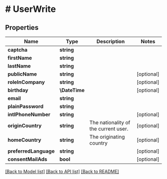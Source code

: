 # # UserWrite

## Properties

Name | Type | Description | Notes
------------ | ------------- | ------------- | -------------
**captcha** | **string** |  |
**firstName** | **string** |  |
**lastName** | **string** |  |
**publicName** | **string** |  | [optional]
**roleInCompany** | **string** |  | [optional]
**birthday** | **\DateTime** |  | [optional]
**email** | **string** |  |
**plainPassword** | **string** |  |
**intlPhoneNumber** | **string** |  | [optional]
**originCountry** | **string** | The nationality of the current user. | [optional]
**homeCountry** | **string** | The originating country | [optional]
**preferredLanguage** | **string** |  | [optional]
**consentMailAds** | **bool** |  | [optional]

[[Back to Model list]](../../README.md#models) [[Back to API list]](../../README.md#endpoints) [[Back to README]](../../README.md)
